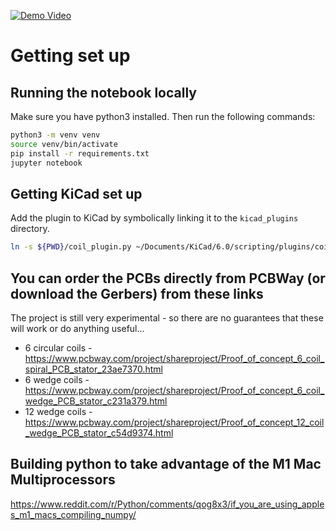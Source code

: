 [![Demo Video](https://img.youtube.com/vi/CDhlx_VMpCc/0.jpg)](https://www.youtube.com/watch?v=CDhlx_VMpCc)

# Getting set up

## Running the notebook locally

Make sure you have python3 installed. Then run the following commands:

```bash
python3 -m venv venv
source venv/bin/activate
pip install -r requirements.txt
jupyter notebook
```

## Getting KiCad set up

Add the plugin to KiCad by symbolically linking it to the `kicad_plugins` directory.

```bash
ln -s ${PWD}/coil_plugin.py ~/Documents/KiCad/6.0/scripting/plugins/coil_plugin.py
```

## You can order the PCBs directly from PCBWay (or download the Gerbers) from these links

The project is still very experimental - so there are no guarantees that these will work or do anything useful...

- 6 circular coils - https://www.pcbway.com/project/shareproject/Proof_of_concept_6_coil_spiral_PCB_stator_23ae7370.html
- 6 wedge coils - https://www.pcbway.com/project/shareproject/Proof_of_concept_6_coil_wedge_PCB_stator_c231a379.html
- 12 wedge coils - https://www.pcbway.com/project/shareproject/Proof_of_concept_12_coil_wedge_PCB_stator_c54d9374.html

## Building python to take advantage of the M1 Mac Multiprocessors

https://www.reddit.com/r/Python/comments/qog8x3/if_you_are_using_apples_m1_macs_compiling_numpy/
